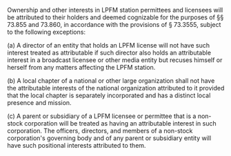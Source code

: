 Ownership and other interests in LPFM station permittees and licensees will be attributed to their holders and deemed cognizable for the purposes of §§ 73.855 and 73.860, in accordance with the provisions of § 73.3555, subject to the following exceptions:

(a) A director of an entity that holds an LPFM license will not have such interest treated as attributable if such director also holds an attributable interest in a broadcast licensee or other media entity but recuses himself or herself from any matters affecting the LPFM station.

(b) A local chapter of a national or other large organization shall not have the attributable interests of the national organization attributed to it provided that the local chapter is separately incorporated and has a distinct local presence and mission.
              

(c) A parent or subsidiary of a LPFM licensee or permittee that is a non-stock corporation will be treated as having an attributable interest in such corporation. The officers, directors, and members of a non-stock corporation's governing body and of any parent or subsidiary entity will have such positional interests attributed to them.

